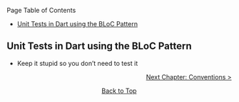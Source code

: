 Page Table of Contents
- [Unit Tests in Dart using the BLoC Pattern](#unit-tests-in-dart-using-the-bloc-pattern)

## Unit Tests in Dart using the BLoC Pattern

- Keep it stupid so you don’t need to test it

<p align="right"><a href="https://github.com/Fasust/flutter-guide/wiki/400-Conventions">Next Chapter: Conventions ></a></p>
<p align="center"><a href="#">Back to Top</a></center></p>